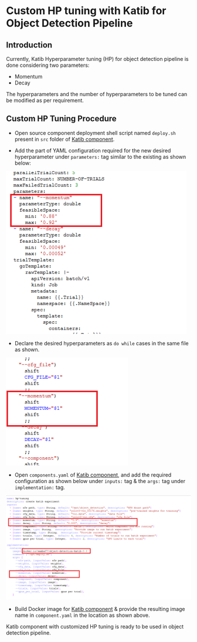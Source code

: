 # **Custom HP tuning with Katib for Object Detection Pipeline**

## <a name='Introduction'></a>**Introduction**

Currently, Katib Hyperparameter tuning (HP) for object detection pipeline is done considering two parameters:

* Momentum
* Decay

The hyperparameters and the number of hyperparameters to be tuned can be modified as per requirement. 

## <a name='Procedure'></a>**Custom HP Tuning Procedure**

- Open source component deployment shell script named ```deploy.sh``` present in ```src``` folder of [Katib component](./components/v2/katib).

- Add the part of YAML configuration required for the new desired hyperparameter under ```parameters:``` tag similar to the existing as shown below:

![Custom HP tuning](./pictures/22-katib-params.png)

- Declare the desired hyperparameters as ```do while``` cases in the same file as shown.

![Custom HP tuning](./pictures/23-katib-params.png)

- Open ```components.yaml``` of [Katib component](./components/v2/katib), and add the required configuration as shown below under ```inputs:``` tag & the ```args:``` tag under ```implementation:``` tag.

![Custom HP tuning](./pictures/24-katib-comp-yaml.png)

- Build Docker image for [Katib component](./components/v2/katib) & provide the resulting image name in ```component.yaml``` in the location as shown above.

Katib component with customized HP tuning is ready to be used in object detection pipeline.
